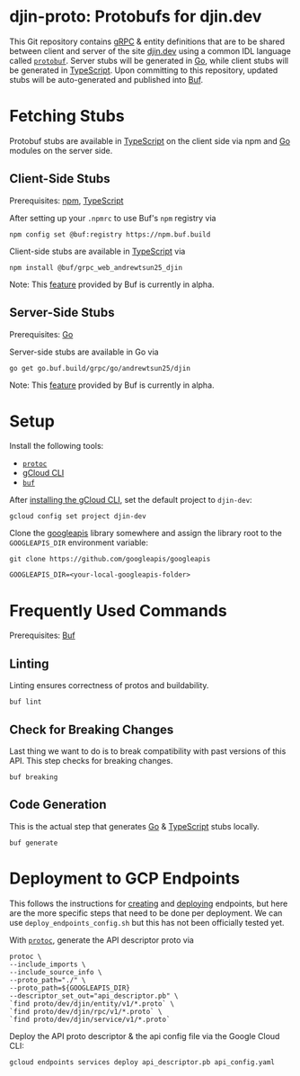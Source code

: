 # djin-proto: Protobufs for djin.dev

This Git repository contains [gRPC](https://grpc.io/) & entity definitions that are to be shared between client and 
server of the site [djin.dev](https://djin.dev) using a common IDL language called 
[`protobuf`](https://developers.google.com/protocol-buffers). Server stubs will be generated in [Go](https://go.dev/), 
while client stubs will be generated in [TypeScript](https://go.dev/). Upon committing to this repository, updated stubs 
will be auto-generated and published into [Buf](https://buf.build/).

# Fetching Stubs

Protobuf stubs are available in [TypeScript](https://go.dev/) on the client side via npm and [Go](https://go.dev/) 
modules on the server side.

## Client-Side Stubs

Prerequisites: [npm](https://docs.npmjs.com/downloading-and-installing-node-js-and-npm), 
[TypeScript](https://www.typescriptlang.org/download)

After setting up your `.npmrc` to use Buf's `npm` registry via

```shell
npm config set @buf:registry https://npm.buf.build
```

Client-side stubs are available in [TypeScript](https://go.dev/) via
```shell
npm install @buf/grpc_web_andrewtsun25_djin
```

Note: This [feature](https://docs.buf.build/bsr/remote-generation/js) provided by Buf is currently 
in alpha.

## Server-Side Stubs

Prerequisites: [Go](https://go.dev/dl/)

Server-side stubs are available in Go via
```shell
go get go.buf.build/grpc/go/andrewtsun25/djin
```

Note: This [feature](https://docs.buf.build/bsr/remote-generation/go) provided by Buf is 
currently in alpha.

# Setup

Install the following tools: 
- [`protoc`](https://grpc.io/docs/protoc-installation/)
- [gCloud CLI](https://cloud.google.com/sdk/gcloud)
- [`buf`](https://docs.buf.build/installation)

After [installing the gCloud CLI](https://cloud.google.com/sdk/gcloud), set the default project to `djin-dev`:

```shell
gcloud config set project djin-dev
```

Clone the [googleapis](https://github.com/googleapis/googleapis) library somewhere and assign the library root to the 
`GOOGLEAPIS_DIR` environment variable:

```shell
git clone https://github.com/googleapis/googleapis

GOOGLEAPIS_DIR=<your-local-googleapis-folder>
```

# Frequently Used Commands

Prerequisites: [Buf](https://docs.buf.build/installation)

## Linting

Linting ensures correctness of protos and buildability.
```shell
buf lint
```

## Check for Breaking Changes

Last thing we want to do is to break compatibility with past versions of this API. This step checks for breaking 
changes.
```shell
buf breaking
```

## Code Generation

This is the actual step that generates [Go](https://go.dev/) & [TypeScript](https://www.typescriptlang.org/) stubs
locally. 

```shell
buf generate
```

# Deployment to GCP Endpoints

This follows the instructions for [creating](https://cloud.google.com/endpoints/docs/grpc/set-up-cloud-run-espv2#endpoints_configure) 
and [deploying](https://cloud.google.com/endpoints/docs/grpc/set-up-cloud-run-espv2#deploy_configuration) endpoints, 
but here are the more specific steps that need to be done per deployment. We can use `deploy_endpoints_config.sh` but
this has not been officially tested yet. 

With [`protoc`](https://grpc.io/docs/protoc-installation/), generate the API descriptor proto via 
```shell
protoc \
--include_imports \ 
--include_source_info \
--proto_path="./" \
--proto_path=${GOOGLEAPIS_DIR}
--descriptor_set_out="api_descriptor.pb" \
`find proto/dev/djin/entity/v1/*.proto` \
`find proto/dev/djin/rpc/v1/*.proto` \
`find proto/dev/djin/service/v1/*.proto`
```

Deploy the API proto descriptor & the api config file via the Google Cloud CLI: 
```shell
gcloud endpoints services deploy api_descriptor.pb api_config.yaml
```

